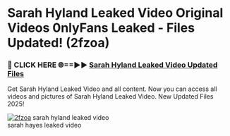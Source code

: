 # Sarah Hyland Leaked Video Original Videos 0nlyFans Leaked - Files Updated! (2fzoa)

<h3>🔴 CLICK HERE 🌐==►► <a href="https://tinyurl.com/3hn5wdd3" rel="nofollow">Sarah Hyland Leaked Video Updated Files</a></h3>

Get Sarah Hyland Leaked Video and all content. Now you can access all videos and pictures of Sarah Hyland Leaked Video. New Updated Files 2025!

[![2fzoa](https://i.imgur.com/4HnBqBT.gif)](https://tinyurl.com/3hn5wdd3)
sarah hyland leaked video<br>
sarah hayes leaked video